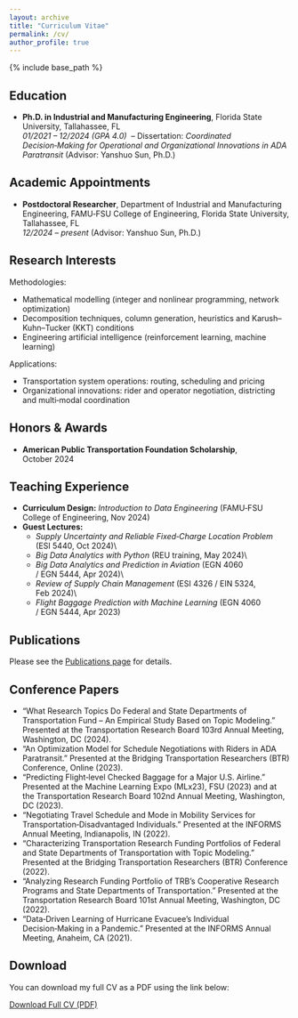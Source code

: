 ```yaml
---
layout: archive
title: "Curriculum Vitae"
permalink: /cv/
author_profile: true
---
```


{% include base_path %}

<h2>Education</h2>

* **Ph.D. in Industrial and Manufacturing Engineering**, Florida State University, Tallahassee, FL &nbsp;\
  *01/2021 – 12/2024 (GPA 4.0)* &nbsp;– Dissertation: *Coordinated Decision‑Making for Operational and Organizational Innovations in ADA Paratransit* (Advisor: Yanshuo Sun, Ph.D.)


<h2>Academic Appointments</h2>

* **Postdoctoral Researcher**, Department of Industrial and Manufacturing Engineering, FAMU‑FSU College of Engineering, Florida State University, Tallahassee, FL &nbsp;\
  *12/2024 – present* (Advisor: Yanshuo Sun, Ph.D.)


<h2>Research Interests</h2>

Methodologies:

* Mathematical modelling (integer and nonlinear programming, network optimization)
* Decomposition techniques, column generation, heuristics and Karush–Kuhn–Tucker (KKT) conditions
* Engineering artificial intelligence (reinforcement learning, machine learning)

Applications:

* Transportation system operations: routing, scheduling and pricing
* Organizational innovations: rider and operator negotiation, districting and multi‑modal coordination

<h2>Honors &amp; Awards</h2>

* **American Public Transportation Foundation Scholarship**, October 2024

<h2>Teaching Experience</h2>

* **Curriculum Design:** *Introduction to Data Engineering* (FAMU‑FSU College of Engineering, Nov 2024)
* **Guest Lectures:** 
  * *Supply Uncertainty and Reliable Fixed‑Charge Location Problem* (ESI 5440, Oct 2024)\
  * *Big Data Analytics with Python* (REU training, May 2024)\
  * *Big Data Analytics and Prediction in Aviation* (EGN 4060 / EGN 5444, Apr 2024)\
  * *Review of Supply Chain Management* (ESI 4326 / EIN 5324, Feb 2024)\
  * *Flight Baggage Prediction with Machine Learning* (EGN 4060 / EGN 5444, Apr 2023)

<h2>Publications</h2>

<p> Please see the <a href="{{ site.baseurl }}/publications/">Publications page</a> for details.</p>

<h2>Conference Papers</h2>

<ul>
  <li>“What Research Topics Do Federal and State Departments of Transportation Fund – An Empirical Study Based on Topic Modeling.” Presented at the Transportation Research Board 103rd Annual Meeting, Washington, DC (2024).</li>
  <li>“An Optimization Model for Schedule Negotiations with Riders in ADA Paratransit.” Presented at the Bridging Transportation Researchers (BTR) Conference, Online (2023).</li>
  <li>“Predicting Flight‑level Checked Baggage for a Major U.S. Airline.” Presented at the Machine Learning Expo (MLx23), FSU (2023) and at the Transportation Research Board 102nd Annual Meeting, Washington, DC (2023).</li>
  <li>“Negotiating Travel Schedule and Mode in Mobility Services for Transportation‑Disadvantaged Individuals.” Presented at the INFORMS Annual Meeting, Indianapolis, IN (2022).</li>
  <li>“Characterizing Transportation Research Funding Portfolios of Federal and State Departments of Transportation with Topic Modeling.” Presented at the Bridging Transportation Researchers (BTR) Conference (2022).</li>
  <li>“Analyzing Research Funding Portfolio of TRB’s Cooperative Research Programs and State Departments of Transportation.” Presented at the Transportation Research Board 101st Annual Meeting, Washington, DC (2022).</li>
  <li>“Data‑Driven Learning of Hurricane Evacuee’s Individual Decision‑Making in a Pandemic.” Presented at the INFORMS Annual Meeting, Anaheim, CA (2021).</li>
</ul>

<h2>Download</h2>

<p>You can download my full CV as a PDF using the link below:</p>

<p><a href="{{ site.baseurl }}/files/cv.pdf" class="btn btn--primary">Download Full CV (PDF)</a></p>
